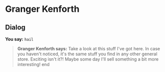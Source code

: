 # Granger Kenforth


## Dialog

**You say:** `hail`



>**Granger Kenforth says:** Take a look at this stuff I've got here. In case you haven't noticed, it's the same stuff you find in any other general store. Exciting isn't it?! Maybe some day I'll sell something a bit more interesting!
end
